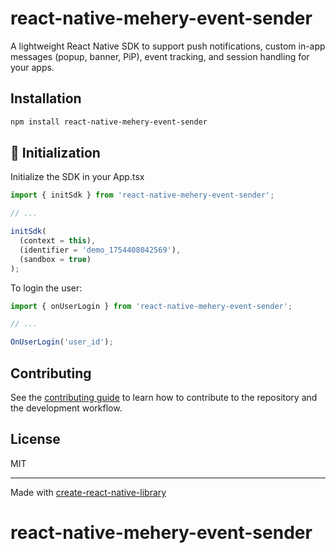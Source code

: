 # react-native-mehery-event-sender

A lightweight React Native SDK to support push notifications, custom in-app messages (popup, banner, PiP), event tracking, and session handling for your apps.

## Installation

```sh
npm install react-native-mehery-event-sender
```

## 🚀 Initialization

Initialize the SDK in your App.tsx

```js
import { initSdk } from 'react-native-mehery-event-sender';

// ...

initSdk(
  (context = this),
  (identifier = 'demo_1754408042569'),
  (sandbox = true)
);
```

To login the user:

```js
import { onUserLogin } from 'react-native-mehery-event-sender';

// ...

OnUserLogin('user_id');
```

## Contributing

See the [contributing guide](CONTRIBUTING.md) to learn how to contribute to the repository and the development workflow.

## License

MIT

---

Made with [create-react-native-library](https://github.com/callstack/react-native-builder-bob)

# react-native-mehery-event-sender
